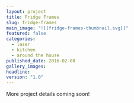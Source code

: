 ```yaml
---
layout: project
title: Fridge Frames
slug: fridge-frames
main_image: "![[fridge-frames-thumbnail.svg]]"
featured: false
categories:
  - laser
  - kitchen
  - around the house
published_date: 2016-02-08
gallery_images: 
headline: 
version: "1.0"
---
```


More project details coming soon!